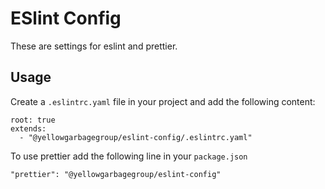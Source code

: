 # ESlint Config

These are settings for eslint and prettier.

## Usage

Create a `.eslintrc.yaml` file in your project and add the following content:

```text
root: true
extends:
  - "@yellowgarbagegroup/eslint-config/.eslintrc.yaml"
```

To use prettier add the following line in your `package.json`

```text
"prettier": "@yellowgarbagegroup/eslint-config"
```
